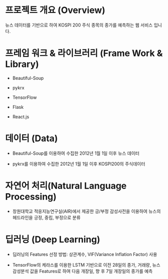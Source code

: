 # 프로젝트 개요 (Overview)
뉴스 데이터를 기반으로 하여 KOSPI 200 주식 종목의 종가를 예측하는 웹 서비스 입니다.

# 프레임 워크 & 라이브러리 (Frame Work & Library)

* Beautiful-Soup

* pykrx

* TensorFlow

* Flask

* React.js

# 데이터 (Data)

  * Beautiful-Soup를 이용하여 수집한 2012년 1월 1일 이후 뉴스 데이터
  
  * pykrx를 이용하여 수집한 2012년 1월 1일 이후 KOSPI200의 주식데이터
  
# 자연어 처리(Natural Language Processing)

* 창원대학교 적응지능연구실(AIR)에서 제공한 긍/부정 감성사전을 이용하여 뉴스의 헤드라인을 긍정, 중립, 부정으로 분류

  
# 딥러닝 (Deep Learning)
 
* 딥러닝의 Features 선정 방법: 상관계수, VIF(Variance Inflation Factor) 사용

* TensorFlow의 케라스를 이용한 LSTM 기반으로 이전 28일의 종가, 거래량, 뉴스 감성분석 값을 Features로 하여 다음 개장일, 향 후 7일 개장일의 종가를 예측


